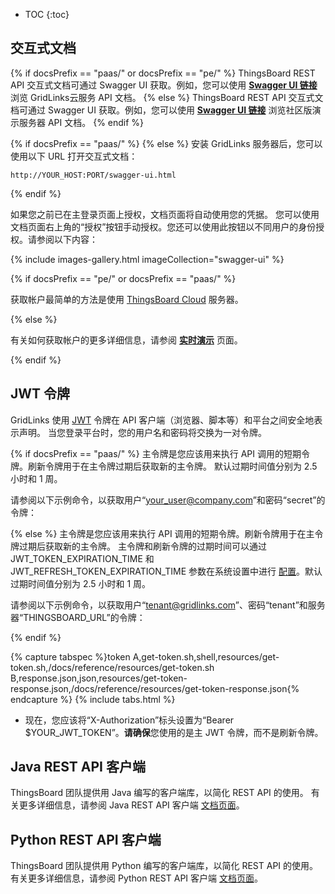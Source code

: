 * TOC
{:toc}

## 交互式文档

{% if docsPrefix == "paas/" or docsPrefix == "pe/"  %}
ThingsBoard REST API 交互式文档可通过 Swagger UI 获取。例如，您可以使用 **[Swagger UI 链接](https://thingsboard.cloud/swagger-ui.html)** 浏览 GridLinks云服务 API 文档。
{% else %}
ThingsBoard REST API 交互式文档可通过 Swagger UI 获取。例如，您可以使用 **[Swagger UI 链接](https://demo.thingsboard.io/swagger-ui.html)** 浏览社区版演示服务器 API 文档。
{% endif %}

{% if docsPrefix == "paas/" %}
{% else %}
安装 GridLinks 服务器后，您可以使用以下 URL 打开交互式文档：

``` 
http://YOUR_HOST:PORT/swagger-ui.html
```

{% endif %}

如果您之前已在主登录页面上授权，文档页面将自动使用您的凭据。
您可以使用文档页面右上角的“授权”按钮手动授权。您还可以使用此按钮以不同用户的身份授权。请参阅以下内容：

{% include images-gallery.html imageCollection="swagger-ui" %}

{% if docsPrefix == "pe/" or docsPrefix == "paas/" %}

获取帐户最简单的方法是使用 [ThingsBoard Cloud](https://thingsboard.cloud/signup) 服务器。

{% else %}

有关如何获取帐户的更多详细信息，请参阅 **[实时演示](/docs/{{docsPrefix}}user-guide/live-demo/)** 页面。

{% endif %}

## JWT 令牌

GridLinks 使用 [JWT](https://jwt.io/) 令牌在 API 客户端（浏览器、脚本等）和平台之间安全地表示声明。
当您登录平台时，您的用户名和密码将交换为一对令牌。


{% if docsPrefix == "paas/" %}
主令牌是您应该用来执行 API 调用的短期令牌。刷新令牌用于在主令牌过期后获取新的主令牌。
默认过期时间值分别为 2.5 小时和 1 周。

请参阅以下示例命令，以获取用户“your_user@company.com”和密码“secret”的令牌：

{% else %}
主令牌是您应该用来执行 API 调用的短期令牌。刷新令牌用于在主令牌过期后获取新的主令牌。
主令牌和刷新令牌的过期时间可以通过 JWT_TOKEN_EXPIRATION_TIME 和 JWT_REFRESH_TOKEN_EXPIRATION_TIME 参数在系统设置中进行 [配置](/docs/user-guide/install/{{docsPrefix}}config/)。默认过期时间值分别为 2.5 小时和 1 周。

请参阅以下示例命令，以获取用户“tenant@gridlinks.com”、密码“tenant”和服务器“THINGSBOARD_URL”的令牌：

{% endif %}

{% capture tabspec %}token
A,get-token.sh,shell,resources/get-token.sh,/docs/reference/resources/get-token.sh
B,response.json,json,resources/get-token-response.json,/docs/reference/resources/get-token-response.json{% endcapture %}
{% include tabs.html %}

- 现在，您应该将“X-Authorization”标头设置为“Bearer $YOUR_JWT_TOKEN”。**请确保**您使用的是主 JWT 令牌，而不是刷新令牌。

## Java REST API 客户端

ThingsBoard 团队提供用 Java 编写的客户端库，以简化 REST API 的使用。
有关更多详细信息，请参阅 Java REST API 客户端 [文档页面](/docs/{{docsPrefix}}reference/rest-client/)。

## Python REST API 客户端

ThingsBoard 团队提供用 Python 编写的客户端库，以简化 REST API 的使用。
有关更多详细信息，请参阅 Python REST API 客户端 [文档页面](/docs/{{docsPrefix}}reference/python-rest-client/)。